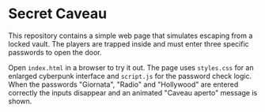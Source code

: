 # Secret Caveau

This repository contains a simple web page that simulates escaping from a locked vault. The players are trapped inside and must enter three specific passwords to open the door.

Open `index.html` in a browser to try it out. The page uses `styles.css` for an enlarged cyberpunk interface and `script.js` for the password check logic. When the passwords "Giornata", "Radio" and "Hollywood" are entered correctly the inputs disappear and an animated "Caveau aperto" message is shown.
